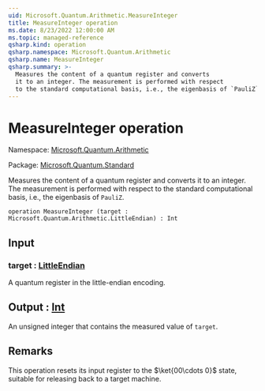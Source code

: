 ```yaml
---
uid: Microsoft.Quantum.Arithmetic.MeasureInteger
title: MeasureInteger operation
ms.date: 8/23/2022 12:00:00 AM
ms.topic: managed-reference
qsharp.kind: operation
qsharp.namespace: Microsoft.Quantum.Arithmetic
qsharp.name: MeasureInteger
qsharp.summary: >-
  Measures the content of a quantum register and converts
  it to an integer. The measurement is performed with respect
  to the standard computational basis, i.e., the eigenbasis of `PauliZ`.
---
```


# MeasureInteger operation

Namespace: [Microsoft.Quantum.Arithmetic](xref:Microsoft.Quantum.Arithmetic)

Package: [Microsoft.Quantum.Standard](https://nuget.org/packages/Microsoft.Quantum.Standard)


Measures the content of a quantum register and convertsit to an integer. The measurement is performed with respectto the standard computational basis, i.e., the eigenbasis of `PauliZ`.

```qsharp
operation MeasureInteger (target : Microsoft.Quantum.Arithmetic.LittleEndian) : Int
```


## Input

### target : [LittleEndian](xref:Microsoft.Quantum.Arithmetic.LittleEndian)

A quantum register in the little-endian encoding.



## Output : [Int](xref:microsoft.quantum.qsharp.valueliterals#int-literals)

An unsigned integer that contains the measured value of `target`.

## Remarks

This operation resets its input register to the $\ket{00\cdots 0}$ state,suitable for releasing back to a target machine.
